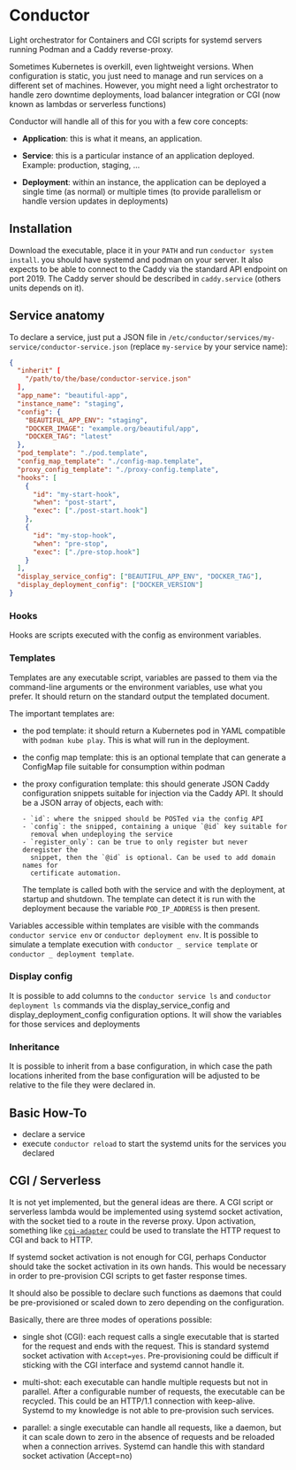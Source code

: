 Conductor
=========

Light orchestrator for Containers and CGI scripts for systemd servers running
Podman and a Caddy reverse-proxy.

Sometimes Kubernetes is overkill, even lightweight versions. When configuration
is static, you just need to manage and run services on a different set of
machines. However, you might need a light orchestrator to handle zero downtime
deployments, load balancer integration or CGI (now known as lambdas or
serverless functions)

Conductor will handle all of this for you with a few core concepts:

- **Application**: this is what it means, an application.

- **Service**: this is a particular instance of an application deployed.
  Example: production, staging, ...

- **Deployment**: within an instance, the application can be deployed a single
  time (as normal) or multiple times (to provide parallelism or handle
  version updates in deployments)

Installation
------------

Download the executable, place it in your `PATH` and run `conductor system
install`. you should have systemd and podman on your server. It also expects to
be able to connect to the Caddy via the standard API endpoint on port 2019. The
Caddy server should be described in `caddy.service` (others units depends on
it).

Service anatomy
---------------

To declare a service, just put a JSON file in
`/etc/conductor/services/my-service/conductor-service.json` (replace
`my-service` by your service name):

```json
{
  "inherit" [
    "/path/to/the/base/conductor-service.json"
  ],
  "app_name": "beautiful-app",
  "instance_name": "staging",
  "config": {
    "BEAUTIFUL_APP_ENV": "staging",
    "DOCKER_IMAGE": "example.org/beautiful/app",
    "DOCKER_TAG": "latest"
  },
  "pod_template": "./pod.template",
  "config_map_template": "./config-map.template",
  "proxy_config_template": "./proxy-config.template",
  "hooks": [
    {
      "id": "my-start-hook",
      "when": "post-start",
      "exec": ["./post-start.hook"]
    },
    {
      "id": "my-stop-hook",
      "when": "pre-stop",
      "exec": ["./pre-stop.hook"]
    }
  ],
  "display_service_config": ["BEAUTIFUL_APP_ENV", "DOCKER_TAG"],
  "display_deployment_config": ["DOCKER_VERSION"]
}
```

### Hooks

Hooks are scripts executed with the config as environment variables.

### Templates

Templates are any executable script, variables are passed to them via the
command-line arguments or the environment variables, use what you prefer. It
should return on the standard output the templated document.

The important templates are:

- the pod template: it should return a Kubernetes pod in YAML compatible with
  `podman kube play`. This is what will run in the deployment.

- the config map template: this is an optional template that can generate a
  ConfigMap file suitable for consumption within podman

- the proxy configuration template: this should generate JSON Caddy
  configuration snippets suitable for injection via the Caddy API. It should be
  a JSON array of objects, each with:

      - `id`: where the snipped should be POSTed via the config API
      - `config`: the snipped, containing a unique `@id` key suitable for
        removal when undeploying the service
      - `register_only`: can be true to only register but never deregister the
        snippet, then the `@id` is optional. Can be used to add domain names for
        certificate automation.

  The template is called both with the service and with the deployment, at
  startup and shutdown. The template can detect it is run with the deployment
  because the variable `POD_IP_ADDRESS` is then present.

Variables accessible within templates are visible with the commands `conductor
service env` or `conductor deployment env`. It is possible to simulate a
template execution with `conductor _ service template` or `conductor _
deployment template`.

### Display config

It is possible to add columns to the `conductor service ls` and `conductor
deployment ls` commands via the display_service_config and
display_deployment_config configuration options. It will show the variables for
those services and deployments

### Inheritance

It is possible to inherit from a base configuration, in which case the path
locations inherited from the base configuration will be adjusted to be relative
to the file they were declared in.

Basic How-To
------------

- declare a service
- execute `conductor reload` to start the systemd units for the services you
  declared


CGI / Serverless
----------------

It is not yet implemented, but the general ideas are there. A CGI script or
serverless lambda would be implemented using systemd socket activation, with the
socket tied to a route in the reverse proxy. Upon activation, something like
[`cgi-adapter`](https://github.com/mildred/cgi-adapter) could be used to
translate the HTTP request to CGI and back to HTTP.

If systemd socket activation is not enough for CGI, perhaps Conductor should
take the socket activation in its own hands. This would be necessary in order to
pre-provision CGI scripts to get faster response times.

It should also be possible to declare such functions as daemons that could be
pre-provisioned or scaled down to zero depending on the configuration.

Basically, there are three modes of operations possible:

- single shot (CGI): each request calls a single executable that is started for
  the request and ends with the request. This is standard systemd socket
  activation with `Accept=yes`. Pre-provisioning could be difficult if sticking
  with the CGI interface and systemd cannot handle it.

- multi-shot: each executable can handle multiple requests but not in parallel.
  After a configurable number of requests, the executable can be recycled. This
  could be an HTTP/1.1 connection with keep-alive. Systemd to my knowledge is
  not able to pre-provision such services.

- parallel: a single executable can handle all requests, like a daemon, but it
  can scale down to zero in the absence of requests and be reloaded when a
  connection arrives. Systemd can handle this with standard socket activation
  (Accept=no)
